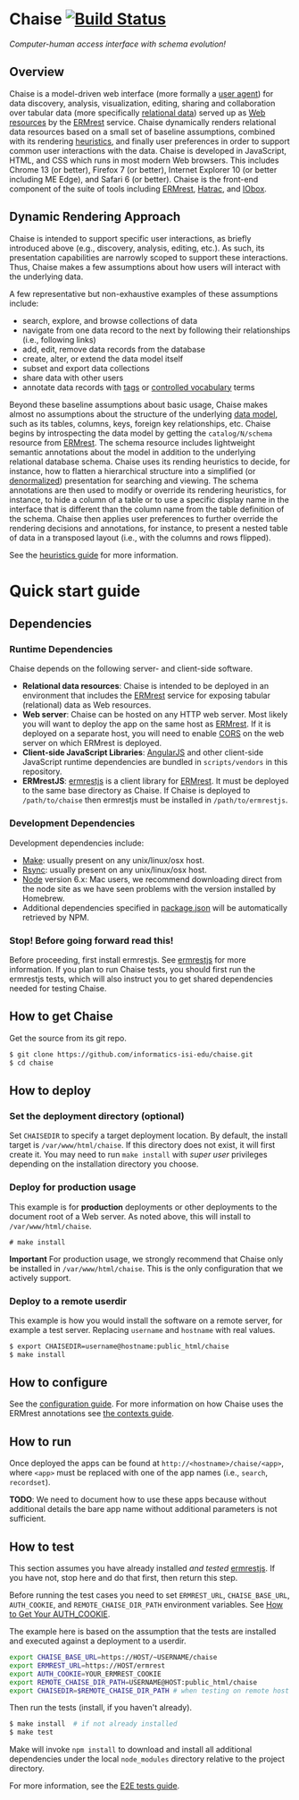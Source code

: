 # Chaise [![Build Status](https://travis-ci.org/informatics-isi-edu/chaise.svg?branch=master)](https://travis-ci.org/informatics-isi-edu/chaise)
_Computer-human access interface with schema evolution!_

## Overview

Chaise is a model-driven web interface (more formally a [user agent]) for data
discovery, analysis, visualization, editing, sharing and collaboration over
tabular data (more specifically [relational data]) served up as [Web resources]
by the [ERMrest] service. Chaise dynamically renders relational data resources
based on a small set of baseline assumptions, combined with its rendering
[heuristics], and finally user preferences in order to support common user
interactions with the data. Chaise is developed in JavaScript, HTML, and CSS
which runs in most modern Web browsers. This includes Chrome 13 (or better),
Firefox 7 (or better), Internet Explorer 10 (or better including ME Edge), and
Safari 6 (or better). Chaise is the front-end component of the suite of tools
including [ERMrest], [Hatrac], and [IObox].

[heuristics]: https://en.wikipedia.org/wiki/Heuristic_%28computer_science%29
[relational data]: https://en.wikipedia.org/wiki/Relational_database
[user agent]: https://en.wikipedia.org/wiki/User_agent
[Web resources]: https://en.wikipedia.org/wiki/Web_resource
[ERMrest]: https://github.com/informatics-isi-edu/ermrest
[Hatrac]: https://github.com/informatics-isi-edu/hatrac
[IObox]: https://github.com/informatics-isi-edu/iobox

## Dynamic Rendering Approach

Chaise is intended to support specific user interactions, as briefly introduced
above (e.g., discovery, analysis, editing, etc.). As such, its presentation
capabilities are narrowly scoped to support these interactions. Thus, Chaise
makes a few assumptions about how users will interact with the underlying
data.

A few representative but non-exhaustive examples of these assumptions include:
- search, explore, and browse collections of data
- navigate from one data record to the next by following their
  relationships (i.e., following links)
- add, edit, remove data records from the database
- create, alter, or extend the data model itself
- subset and export data collections
- share data with other users
- annotate data records with [tags] or [controlled vocabulary] terms

[tags]: https://en.wikipedia.org/wiki/Tag_(metadata)
[controlled vocabulary]: https://en.wikipedia.org/wiki/Controlled_vocabulary
[data model]: https://en.wikipedia.org/wiki/Data_model
[denormalized]: https://en.wikipedia.org/wiki/Denormalization

Beyond these baseline assumptions about basic usage, Chaise makes almost no
assumptions about the structure of the underlying [data model], such as its
tables, columns, keys, foreign key relationships, etc. Chaise begins by
introspecting the data model by getting the `catalog/N/schema` resource from
[ERMrest]. The schema resource includes lightweight semantic annotations about
the model in addition to the underlying relational database schema. Chaise uses
its rending heuristics to decide, for instance, how to flatten a hierarchical
structure into a simplified (or [denormalized]) presentation for searching and
viewing. The schema annotations are then used to modify or override its
rendering heuristics, for instance, to hide a column of a table or to use a
specific display name in the interface that is different than the column name
from the table definition of the schema. Chaise then applies user preferences
to further override the rendering decisions and annotations, for instance, to
present a nested table of data in a transposed layout (i.e., with the columns
and rows flipped).

See the [heuristics guide](./doc/heuristics.md) for more information.

# Quick start guide

## Dependencies

### Runtime Dependencies

Chaise depends on the following server- and client-side software.

- **Relational data resources**: Chaise is intended to be deployed in an
  environment that includes the [ERMrest] service for exposing tabular
  (relational) data as Web resources.
- **Web server**: Chaise can be hosted on any HTTP web server. Most likely you
  will want to deploy the app on the same host as [ERMrest]. If it is deployed
  on a separate host, you will need to enable [CORS] on the web server on which
  ERMrest is deployed.
- **Client-side JavaScript Libraries**: [AngularJS] and other client-side
  JavaScript runtime dependencies are bundled in `scripts/vendors` in this
  repository.
- **ERMrestJS**: [ermrestjs] is a client library for [ERMrest]. It must be
  deployed to the same base directory as Chaise. If Chaise is deployed to
  `/path/to/chaise` then ermrestjs must be installed in `/path/to/ermrestjs`.

[ermrestjs]: https://github.com/informatics-isi-edu/ermrestjs
[AngularJS]: https://angularjs.org
[CORS]: https://en.wikipedia.org/wiki/Cross-origin_resource_sharing "Cross-origin resource sharing"

### Development Dependencies

Development dependencies include:

* [Make](https://en.wikipedia.org/wiki/Make_%28software%29): usually present on any unix/linux/osx host.
* [Rsync](https://en.wikipedia.org/wiki/Rsync): usually present on any unix/linux/osx host.
* [Node](https://nodejs.org/) version 6.x: Mac users, we recommend downloading
direct from the node site as we have seen problems with the version installed
by Homebrew.
* Additional dependencies specified in [package.json](./package.json) will be
automatically retrieved by NPM.

### Stop! Before going forward read this!

Before proceeding, first install ermrestjs. See [ermrestjs] for more
information. If you plan to run Chaise tests, you should first run the
ermrestjs tests, which will also instruct you to get shared dependencies needed
for testing Chaise.

## How to get Chaise

Get the source from its git repo.

```sh
$ git clone https://github.com/informatics-isi-edu/chaise.git
$ cd chaise
```

## How to deploy

### Set the deployment directory (optional)

Set `CHAISEDIR` to specify a target deployment location. By default, the
install target is `/var/www/html/chaise`. If this directory does not exist,
it will first create it. You may need to run `make install` with _super user_
privileges depending on the installation directory you choose.

### Deploy for production usage

This example is for **production** deployments or other deployments to the document root of a Web server. As noted above, this will install to `/var/www/html/chaise`.

```
# make install
```

**Important** For production usage, we strongly recommend that Chaise only be installed in `/var/www/html/chaise`. This is the only configuration that we actively support.

### Deploy to a remote userdir

This example is how you would install the software on a remote server, for example a test server. Replacing `username` and `hostname` with real values.

```sh
$ export CHAISEDIR=username@hostname:public_html/chaise
$ make install
```

## How to configure

See the [configuration guide](./doc/configuration.md). For more information on how Chaise uses the ERMrest annotations see [the contexts guide](./doc/contexts.md).

## How to run

Once deployed the apps can be found at `http://<hostname>/chaise/<app>`, where `<app>` must be replaced with one of the app names (i.e., `search`, `recordset`).

**TODO**: We need to document how to use these apps because without additional details the bare app name without additional parameters is not sufficient.

## How to test

This section assumes you have already installed _and tested_ [ermrestjs]. If you have not, stop here and do that first, then return this step.

Before running the test cases you need to set `ERMREST_URL`, `CHAISE_BASE_URL`, `AUTH_COOKIE`, and `REMOTE_CHAISE_DIR_PATH` environment variables. See [How to Get Your AUTH_COOKIE](https://github.com/informatics-isi-edu/chaise/wiki/E2E-tests-guide#how-to-get-your-auth_cookie).

The example here is based on the assumption that the tests are installed and executed against a deployment to a userdir.

```sh
export CHAISE_BASE_URL=https://HOST/~USERNAME/chaise
export ERMREST_URL=https://HOST/ermrest
export AUTH_COOKIE=YOUR_ERMREST_COOKIE
export REMOTE_CHAISE_DIR_PATH=USERNAME@HOST:public_html/chaise
export CHAISEDIR=$REMOTE_CHAISE_DIR_PATH # when testing on remote host these should be the same
```

Then run the tests (install, if you haven't already).

```sh
$ make install  # if not already installed
$ make test
```

Make will invoke `npm install` to download and install all additional
dependencies under the local `node_modules` directory relative to the project
directory.

For more information, see the [E2E tests guide](https://github.com/informatics-isi-edu/chaise/wiki/E2E-tests-guide).
